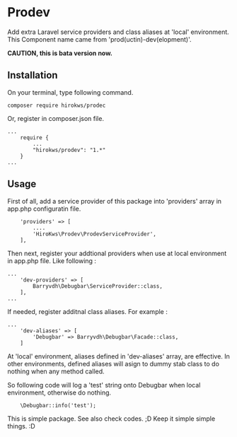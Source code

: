 # Prodev

Add extra Laravel service providers and class aliases at 'local' environment.
This Component name came from 'prod(uctin)-dev(elopment)'.

__CAUTION, this is bata version now.__

## Installation

On your terminal, type following command.

~~~
composer require hirokws/prodec
~~~

Or, register in composer.json file.

~~~
...
    require {
        ...
        "hirokws/prodev": "1.*"
    }
...
~~~

## Usage

First of all, add a service provider of this package into 'providers' array in app.php configuratin file.

~~~
    'providers' => [
        ....
        'HiroKws\Prodev\ProdevServiceProvider',
    ],
~~~

Then next, register your addtional providers when use at local environment in app.php file. Like following :

~~~
...
    'dev-providers' => [
        Barryvdh\Debugbar\ServiceProvider::class,
    ],
...
~~~

If needed, register additnal class aliases. For example :

~~~
...
    'dev-aliases' => [
        'Debugbar' => Barryvdh\Debugbar\Facade::class,
    ]
~~~

At 'local' environment, aliases defined in 'dev-aliases' array, are effective.
In other environments, defined aliases will asign to dummy stab class to do nothing when any method called.

So following code will log a 'test' string onto Debugbar when local environment, otherwise do nothing.

~~~
    \Debugbar::info('test');
~~~

This is simple package. See also check codes. ;D Keep it simple simple things. :D
